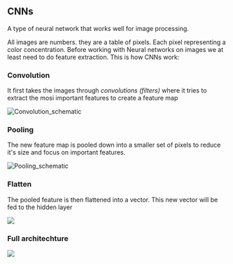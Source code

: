 ## CNNs
A type of neural network that works well for image processing.

All images are numbers. they are a table of pixels. Each pixel representing a color concentration.
Before working with Neural networks on images we at least need to do feature extraction. This is how CNNs work:


### Convolution
It first takes the images through _convolutions (filters)_ where it tries to extract the mosi important features to create a feature map

![Convolution_schematic](https://user-images.githubusercontent.com/70502261/179571885-9ee9ec20-5e03-4ce8-8b18-216167cef582.gif)

### Pooling
The new feature map is pooled down into a smaller set of pixels to reduce it's size and focus on important features.

![Pooling_schematic](https://user-images.githubusercontent.com/70502261/179571897-ed6d4b16-47f3-439e-96eb-1fba76c93aaa.gif)

### Flatten
The pooled feature is then flattened into a vector. This new vector will be fed to the hidden layer


![](https://1.bp.blogspot.com/-8izI66c0jcg/YKeD_sx55mI/AAAAAAAANjg/wg69J8ZqEucwCcTuQAtd4WJwnKdLLbjEgCLcBGAsYHQ/s0/flattening.jpg)


### Full architechture 
![](https://external-content.duckduckgo.com/iu/?u=https%3A%2F%2Ftse1.mm.bing.net%2Fth%3Fid%3DOIP.4_IJjj1tyMsD8CIkJ9vr-gHaCd%26pid%3DApi&f=1)
